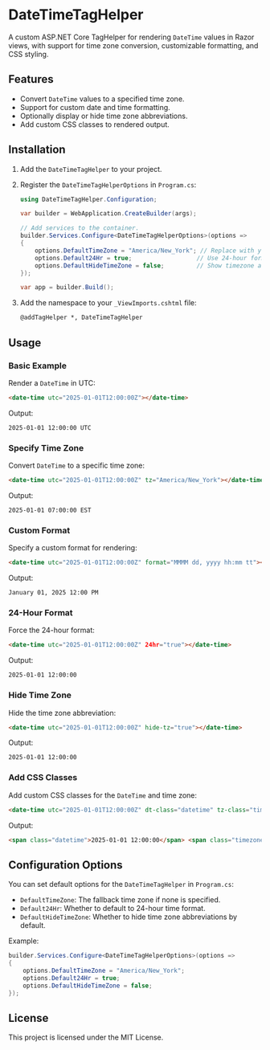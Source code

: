 # DateTimeTagHelper

A custom ASP.NET Core TagHelper for rendering `DateTime` values in Razor views, with support for time zone conversion, customizable formatting, and CSS styling.

## Features

- Convert `DateTime` values to a specified time zone.
- Support for custom date and time formatting.
- Optionally display or hide time zone abbreviations.
- Add custom CSS classes to rendered output.

## Installation

1. Add the `DateTimeTagHelper` to your project.
2. Register the `DateTimeTagHelperOptions` in `Program.cs`:

   ```csharp
   using DateTimeTagHelper.Configuration;

   var builder = WebApplication.CreateBuilder(args);

   // Add services to the container.
   builder.Services.Configure<DateTimeTagHelperOptions>(options =>
   {
       options.DefaultTimeZone = "America/New_York"; // Replace with your desired default time zone.
       options.Default24Hr = true;                  // Use 24-hour format by default.
       options.DefaultHideTimeZone = false;         // Show timezone abbreviations by default.
   });

   var app = builder.Build();
   ```

3. Add the namespace to your `_ViewImports.cshtml` file:

   ```html
   @addTagHelper *, DateTimeTagHelper
   ```

## Usage

### Basic Example

Render a `DateTime` in UTC:

```html
<date-time utc="2025-01-01T12:00:00Z"></date-time>
```

Output:
```
2025-01-01 12:00:00 UTC
```

### Specify Time Zone

Convert `DateTime` to a specific time zone:

```html
<date-time utc="2025-01-01T12:00:00Z" tz="America/New_York"></date-time>
```

Output:
```
2025-01-01 07:00:00 EST
```

### Custom Format

Specify a custom format for rendering:

```html
<date-time utc="2025-01-01T12:00:00Z" format="MMMM dd, yyyy hh:mm tt"></date-time>
```

Output:
```
January 01, 2025 12:00 PM
```

### 24-Hour Format

Force the 24-hour format:

```html
<date-time utc="2025-01-01T12:00:00Z" 24hr="true"></date-time>
```

Output:
```
2025-01-01 12:00:00
```

### Hide Time Zone

Hide the time zone abbreviation:

```html
<date-time utc="2025-01-01T12:00:00Z" hide-tz="true"></date-time>
```

Output:
```
2025-01-01 12:00:00
```

### Add CSS Classes

Add custom CSS classes for the `DateTime` and time zone:

```html
<date-time utc="2025-01-01T12:00:00Z" dt-class="datetime" tz-class="timezone"></date-time>
```

Output:
```html
<span class="datetime">2025-01-01 12:00:00</span> <span class="timezone">UTC</span>
```

## Configuration Options

You can set default options for the `DateTimeTagHelper` in `Program.cs`:

- `DefaultTimeZone`: The fallback time zone if none is specified.
- `Default24Hr`: Whether to default to 24-hour time format.
- `DefaultHideTimeZone`: Whether to hide time zone abbreviations by default.

Example:

```csharp
builder.Services.Configure<DateTimeTagHelperOptions>(options =>
{
    options.DefaultTimeZone = "America/New_York";
    options.Default24Hr = true;
    options.DefaultHideTimeZone = false;
});
```

## License

This project is licensed under the MIT License.
